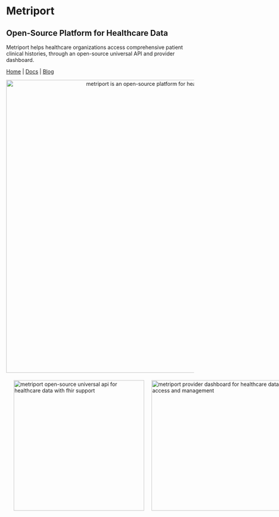 # Metriport

## Open-Source Platform for Healthcare Data

Metriport helps healthcare organizations access comprehensive patient clinical histories, through an open-source universal API and provider dashboard.

[Home](https://metriport.com?utm_source=readme&utm_id=github) | [Docs](https://docs.metriport.com?utm_source=readme&utm_id=github) | [Blog](https://www.metriport.com/blog?utm_source=readme&utm_id=github)

<div align="center">
  <a href="https://metriport.com?utm_source=orgreadmemain&utm_id=github">
    <img width="786" alt="metriport is an open-source platform for healthcare data" src="https://github.com/metriport/.github/assets/6843426/1a339bc7-422b-4cbd-a4d2-b0ad435c6b96">
  </a>
</div>


<div style="display: flex; justify-content: space-between; padding: 20px;">
   <a href="https://metriport.com?utm_source=orgreadmeapi&utm_id=github">
    <img width="350" style="margin-right: 20px;" alt="metriport open-source universal api for healthcare data with fhir support" src="https://github.com/metriport/.github/assets/6843426/cb1cd551-cb42-4027-b72e-b76b90f862c7">
   </a>
  <a href="https://metriport.com?utm_source=orgreadmedash&utm_id=github">
    <img width="350" alt="metriport provider dashboard for healthcare data access and management" src="https://github.com/metriport/.github/assets/6843426/0cf70565-ce2b-471e-9774-e13d199cd00d">
   </a>
  
</div>
